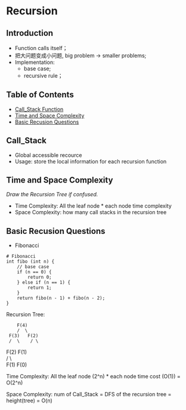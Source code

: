 # Recursion 

## Introduction 
* Function calls itself；    
* 把大问题变成小问题, big problem -> smaller problems;    
* Implementation:    
  * base case;   
  * recursive rule；  

## Table of Contents   
* [Call_Stack Function](#Call_Stack)  
* [Time and Space Complexity](#Time-and-Space-Complexity) 
* [Basic Recusion Questions](#Basic-Recusion-Questions)

## Call_Stack
* Global accessible recource  
* Usage:  store the local information for each recursion function

## Time and Space Complexity
*Draw the Recursion Tree if confused.*   
* Time Complexity: All the leaf node * each node time complexity 
* Space Complexity: how many call stacks in the recursion tree


## Basic Recusion Questions  

* Fibonacci   

```
# Fibonacci 
int fibo (int n) {
    // base case 
    if (n == 0) {
        return 0;
    } else if (n == 1) {
        return 1;
    }
    return fibo(n - 1) + fibo(n - 2);
}
```

Recursion Tree:  

        F(4) 
        /  \
     F(3)   F(2)   
     /  \    / \   
  F(2)  F(1)     
  /  \     
F(1)  F(0)    

Time Complexity: 
All the leaf node (2^n) * each node time cost (O(1)) = O(2^n)  


Space Complexity: 
num of Call_Stack = DFS of the recursion tree = height(tree) = O(n)







